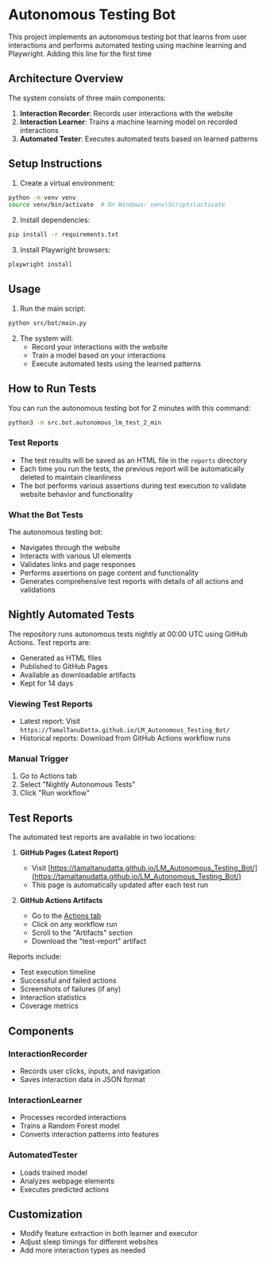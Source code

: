 # Autonomous Testing Bot

This project implements an autonomous testing bot that learns from user interactions and performs automated testing using machine learning and Playwright.
Adding this line for the first time

## Architecture Overview

The system consists of three main components:

1. **Interaction Recorder**: Records user interactions with the website
2. **Interaction Learner**: Trains a machine learning model on recorded interactions
3. **Automated Tester**: Executes automated tests based on learned patterns

## Setup Instructions

1. Create a virtual environment:
```bash
python -m venv venv
source venv/bin/activate  # On Windows: venv\Scripts\activate
```

2. Install dependencies:
```bash
pip install -r requirements.txt
```

3. Install Playwright browsers:
```bash
playwright install
```

## Usage

1. Run the main script:
```bash
python src/bot/main.py
```

2. The system will:
   - Record your interactions with the website
   - Train a model based on your interactions
   - Execute automated tests using the learned patterns

## How to Run Tests

You can run the autonomous testing bot for 2 minutes with this command:

```bash
python3 -m src.bot.autonomous_lm_test_2_min
```

### Test Reports
- The test results will be saved as an HTML file in the `reports` directory
- Each time you run the tests, the previous report will be automatically deleted to maintain cleanliness
- The bot performs various assertions during test execution to validate website behavior and functionality

### What the Bot Tests
The autonomous testing bot:
- Navigates through the website
- Interacts with various UI elements
- Validates links and page responses
- Performs assertions on page content and functionality
- Generates comprehensive test reports with details of all actions and validations

## Nightly Automated Tests

The repository runs autonomous tests nightly at 00:00 UTC using GitHub Actions. Test reports are:
- Generated as HTML files
- Published to GitHub Pages
- Available as downloadable artifacts
- Kept for 14 days

### Viewing Test Reports
- Latest report: Visit `https://TamalTanuDatta.github.io/LM_Autonomous_Testing_Bot/`
- Historical reports: Download from GitHub Actions workflow runs

### Manual Trigger
1. Go to Actions tab
2. Select "Nightly Autonomous Tests"
3. Click "Run workflow"

## Test Reports

The automated test reports are available in two locations:

1. **GitHub Pages (Latest Report)**
   - Visit [https://tamaltanudatta.github.io/LM_Autonomous_Testing_Bot/](https://tamaltanudatta.github.io/LM_Autonomous_Testing_Bot/)
   - This page is automatically updated after each test run

2. **GitHub Actions Artifacts**
   - Go to the [Actions tab](https://github.com/TamalTanuDatta/LM_Autonomous_Testing_Bot/actions)
   - Click on any workflow run
   - Scroll to the "Artifacts" section
   - Download the "test-report" artifact

Reports include:
- Test execution timeline
- Successful and failed actions
- Screenshots of failures (if any)
- Interaction statistics
- Coverage metrics

## Components

### InteractionRecorder
- Records user clicks, inputs, and navigation
- Saves interaction data in JSON format

### InteractionLearner
- Processes recorded interactions
- Trains a Random Forest model
- Converts interaction patterns into features

### AutomatedTester
- Loads trained model
- Analyzes webpage elements
- Executes predicted actions

## Customization

- Modify feature extraction in both learner and executor
- Adjust sleep timings for different websites
- Add more interaction types as needed